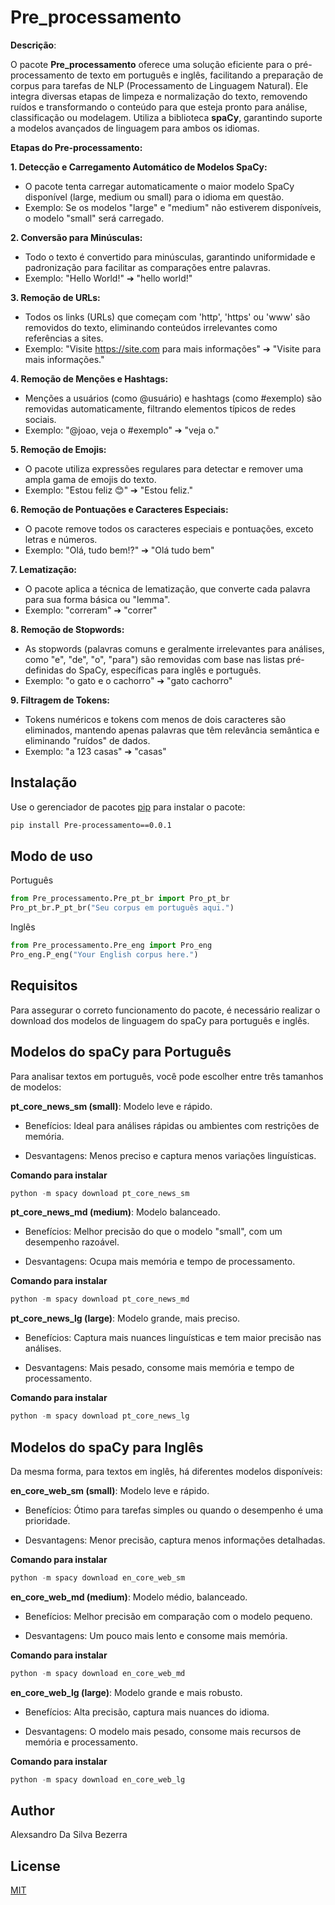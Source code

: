 # Pre_processamento

**Descrição**: 

O pacote **Pre_processamento** oferece uma solução eficiente para o pré-processamento de texto em português e inglês, facilitando a preparação de corpus para tarefas de NLP (Processamento de Linguagem Natural). Ele integra diversas etapas de limpeza e normalização do texto, removendo ruídos e transformando o conteúdo para que esteja pronto para análise, classificação ou modelagem. Utiliza a biblioteca **spaCy**, garantindo suporte a modelos avançados de linguagem para ambos os idiomas.

**Etapas do Pre-processamento:**

**1. Detecção e Carregamento Automático de Modelos SpaCy:**

- O pacote tenta carregar automaticamente o maior modelo SpaCy disponível (large, medium ou small) para o idioma em questão.
- Exemplo: Se os modelos "large" e "medium" não estiverem disponíveis, o modelo "small" será carregado.

**2. Conversão para Minúsculas:**

- Todo o texto é convertido para minúsculas, garantindo uniformidade e padronização para facilitar as comparações entre palavras.
- Exemplo: "Hello World!" ➔ "hello world!"

**3. Remoção de URLs:**

- Todos os links (URLs) que começam com 'http', 'https' ou 'www' são removidos do texto, eliminando conteúdos irrelevantes como referências a sites.
- Exemplo: "Visite https://site.com para mais informações" ➔ "Visite para mais informações."

**4. Remoção de Menções e Hashtags:**

- Menções a usuários (como @usuário) e hashtags (como #exemplo) são removidas automaticamente, filtrando elementos típicos de redes sociais.
- Exemplo: "@joao, veja o #exemplo" ➔ "veja o."

**5. Remoção de Emojis:**

- O pacote utiliza expressões regulares para detectar e remover uma ampla gama de emojis do texto.
- Exemplo: "Estou feliz 😊" ➔ "Estou feliz."

**6. Remoção de Pontuações e Caracteres Especiais:**

- O pacote remove todos os caracteres especiais e pontuações, exceto letras e números.
- Exemplo: "Olá, tudo bem!?" ➔ "Olá tudo bem"

**7. Lematização:**

- O pacote aplica a técnica de lematização, que converte cada palavra para sua forma básica ou "lemma".
- Exemplo: "correram" ➔ "correr"

**8. Remoção de Stopwords:**

- As stopwords (palavras comuns e geralmente irrelevantes para análises, como "e", "de", "o", "para") são removidas com base nas listas pré-definidas do SpaCy, específicas para inglês e português.
- Exemplo: "o gato e o cachorro" ➔ "gato cachorro"

**9. Filtragem de Tokens:**

- Tokens numéricos e tokens com menos de dois caracteres são eliminados, mantendo apenas palavras que têm relevância semântica e eliminando "ruídos" de dados.
- Exemplo: "a 123 casas" ➔ "casas"

## Instalação

Use o gerenciador de pacotes [pip](https://pip.pypa.io/en/stable/) para instalar o pacote:

```bash
pip install Pre-processamento==0.0.1
```

## Modo de uso

Português
```python
from Pre_processamento.Pre_pt_br import Pro_pt_br
Pro_pt_br.P_pt_br("Seu corpus em português aqui.")
```

Inglês
```python
from Pre_processamento.Pre_eng import Pro_eng
Pro_eng.P_eng("Your English corpus here.")
```
## Requisitos
Para assegurar o correto funcionamento do pacote, é necessário realizar o download dos modelos de linguagem do spaCy para português e inglês.

## Modelos do spaCy para Português

Para analisar textos em português, você pode escolher entre três tamanhos de modelos:

**pt_core_news_sm (small)**: Modelo leve e rápido.

- Benefícios: Ideal para análises rápidas ou ambientes com restrições de memória.

- Desvantagens: Menos preciso e captura menos variações linguísticas.

**Comando para instalar**
```python
python -m spacy download pt_core_news_sm
```

**pt_core_news_md (medium)**: Modelo balanceado.

- Benefícios: Melhor precisão do que o modelo "small", com um desempenho razoável.

- Desvantagens: Ocupa mais memória e tempo de processamento.

**Comando para instalar**
```python
python -m spacy download pt_core_news_md
```

**pt_core_news_lg (large)**: Modelo grande, mais preciso.

- Benefícios: Captura mais nuances linguísticas e tem maior precisão nas análises.

- Desvantagens: Mais pesado, consome mais memória e tempo de processamento.

**Comando para instalar**
```python
python -m spacy download pt_core_news_lg
```

## Modelos do spaCy para Inglês

Da mesma forma, para textos em inglês, há diferentes modelos disponíveis:

**en_core_web_sm (small)**: Modelo leve e rápido.

- Benefícios: Ótimo para tarefas simples ou quando o desempenho é uma prioridade.

- Desvantagens: Menor precisão, captura menos informações detalhadas.

**Comando para instalar**
```python
python -m spacy download en_core_web_sm
```
**en_core_web_md (medium)**: Modelo médio, balanceado.

- Benefícios: Melhor precisão em comparação com o modelo pequeno.

- Desvantagens: Um pouco mais lento e consome mais memória.

**Comando para instalar**
```python
python -m spacy download en_core_web_md
```
**en_core_web_lg (large)**: Modelo grande e mais robusto.

- Benefícios: Alta precisão, captura mais nuances do idioma.

- Desvantagens: O modelo mais pesado, consome mais recursos de memória e processamento.

**Comando para instalar**	
```python
python -m spacy download en_core_web_lg
```
## Author
Alexsandro Da Silva Bezerra

## License
[MIT](https://choosealicense.com/licenses/mit/)
